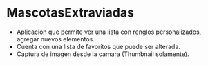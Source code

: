 # MascotasExtraviadas

- Aplicacion que permite ver una lista con renglos personalizados, agregar nuevos elementos.
- Cuenta con una lista de favoritos que puede ser alterada.
- Captura de imagen desde la camara (Thumbnail solamente).
